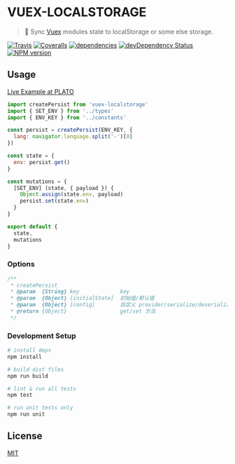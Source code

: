 # VUEX-LOCALSTORAGE

> :dvd: Sync [Vuex](https://github.com/vuejs/vuex) modules state to localStorage or some else storage.

[![Travis](https://img.shields.io/travis/crossjs/vuex-localstorage.svg?style=flat-square)](https://travis-ci.org/crossjs/vuex-localstorage)
[![Coveralls](https://img.shields.io/coveralls/crossjs/vuex-localstorage.svg?style=flat-square)](https://coveralls.io/github/crossjs/vuex-localstorage)
[![dependencies](https://david-dm.org/crossjs/vuex-localstorage.svg?style=flat-square)](https://david-dm.org/crossjs/vuex-localstorage)
[![devDependency Status](https://david-dm.org/crossjs/vuex-localstorage/dev-status.svg?style=flat-square)](https://david-dm.org/crossjs/vuex-localstorage?type=dev)
[![NPM version](https://img.shields.io/npm/v/vuex-localstorage.svg?style=flat-square)](https://npmjs.org/package/vuex-localstorage)

## Usage

[Live Example at PLATO](https://github.com/crossjs/plato/blob/master/src/store/modules/env.js#L12-L19)

``` js
import createPersist from 'vuex-localstorage'
import { SET_ENV } from '../types'
import { ENV_KEY } from '../constants'

const persist = createPersist(ENV_KEY, {
  lang: navigator.language.split('-')[0]
})

const state = {
  env: persist.get()
}

const mutations = {
  [SET_ENV] (state, { payload }) {
    Object.assign(state.env, payload)
    persist.set(state.env)
  }
}

export default {
  state,
  mutations
}
```

### Options

``` js
/**
 * createPersist
 * @param  {String} key             key
 * @param  {Object} [initialState]  初始值/默认值
 * @param  {Object} [config]        自定义 provider/serialize/deserialize/expires
 * @return {Object}                 get/set 方法
 */
```

### Development Setup

``` bash
# install deps
npm install

# build dist files
npm run build

# lint & run all tests
npm test

# run unit tests only
npm run unit
```

## License

[MIT](http://opensource.org/licenses/MIT)
